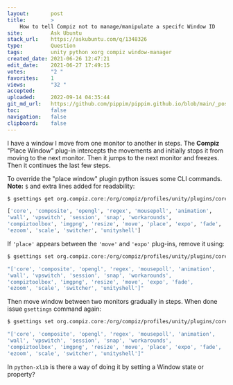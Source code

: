```yaml
---
layout:       post
title:        >
    How to tell Compiz not to manage/manipulate a specifc Window ID
site:         Ask Ubuntu
stack_url:    https://askubuntu.com/q/1348326
type:         Question
tags:         unity python xorg compiz window-manager
created_date: 2021-06-26 12:47:21
edit_date:    2021-06-27 17:49:15
votes:        "2 "
favorites:    1
views:        "32 "
accepted:     
uploaded:     2022-09-14 04:35:44
git_md_url:   https://github.com/pippim/pippim.github.io/blob/main/_posts/2021/2021-06-26-How-to-tell-Compiz-not-to-manage_manipulate-a-specifc-Window-ID.md
toc:          false
navigation:   false
clipboard:    false
---
```


I have a window I move from one monitor to another in steps. The **Compiz** "Place Window" plug-in intercepts the movements and initially stops it from moving to the next monitor. Then it jumps to the next monitor and freezes. Then it continues the last few steps.

To override the "place window" plugin python issues some CLI commands. **Note:** `$` and extra lines added for readability:

``` bash
$ gsettings get org.compiz.core:/org/compiz/profiles/unity/plugins/core/ active-plugins

['core', 'composite', 'opengl', 'regex', 'mousepoll', 'animation',
'wall', 'vpswitch', 'session', 'snap', 'workarounds',
'compiztoolbox', 'imgpng', 'resize', 'move', 'place', 'expo', 'fade',
'ezoom', 'scale', 'switcher', 'unityshell']
```

If `'place'` appears between the `'move'` and `'expo'` plug-ins, remove it using:

``` bash
$ gsettings set org.compiz.core:/org/compiz/profiles/unity/plugins/core/ active-plugins

"['core', 'composite', 'opengl', 'regex', 'mousepoll', 'animation',
'wall', 'vpswitch', 'session', 'snap', 'workarounds',
'compiztoolbox', 'imgpng', 'resize', 'move', 'expo', 'fade',
'ezoom', 'scale', 'switcher', 'unityshell']"
```

Then move window between two monitors gradually in steps. When done issue `gsettings` command again:

``` bash
$ gsettings set org.compiz.core:/org/compiz/profiles/unity/plugins/core/ active-plugins 

"['core', 'composite', 'opengl', 'regex', 'mousepoll', 'animation',
'wall', 'vpswitch', 'session', 'snap', 'workarounds',
'compiztoolbox', 'imgpng', 'resize', 'move', 'place', 'expo', 'fade',
'ezoom', 'scale', 'switcher', 'unityshell']"
```

In `python-xlib` is there a way of doing it by setting a Window state or property?

